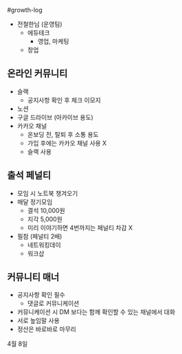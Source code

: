 #growth-log

- 전철한님 (운영팀)
	- 에듀테크
		- 영업, 마케팅
	- 창업

## 온라인 커뮤니티
- 슬랙
	- 공지사항 확인 후 체크 이모지
- 노션
- 구글 드라이브 (아카이브 용도)
- 카카오 채널
	- 온보딩 전, 탈퇴 후 소통 용도
	- 가입 후에는 카카오 채널 사용 X
	- 슬랙 사용

## 출석 페널티
- 모임 시 노트북 챙겨오기 
- 매달 정기모임
	- 결석 10,000원
	- 지각 5,000원
	- 미리 이야기하면 4번까지는 페널티 차감 X
- 필참 (페널티 2배)
	- 네트워킹데이
	- 워크샵

## 커뮤니티 매너
- 공지사항 확인 필수
	- 댓글로 커뮤니케이션
- 커뮤니케이션 시 DM 보다는 함께 확인할 수 있는 채널에서 대화
- 서로 높임말 사용
- 정산은 바로바로 마무리


4월 8일